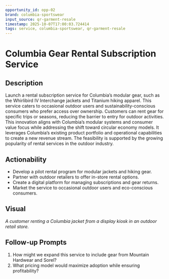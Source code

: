 ```yaml
---
opportunity_id: opp-02
brand: columbia-sportswear
input_source: qr-garment-resale
timestamp: 2025-10-07T17:00:03.724414
tags: service, columbia-sportswear, qr-garment-resale
---
```


# Columbia Gear Rental Subscription Service

## Description

Launch a rental subscription service for Columbia’s modular gear, such as the Whirlibird IV Interchange jackets and Titanium hiking apparel. This service caters to occasional outdoor users and sustainability-conscious consumers who prefer access over ownership. Customers can rent gear for specific trips or seasons, reducing the barrier to entry for outdoor activities. This innovation aligns with Columbia’s modular systems and consumer value focus while addressing the shift toward circular economy models. It leverages Columbia’s existing product portfolio and operational capabilities to create a new revenue stream. The feasibility is supported by the growing popularity of rental services in the outdoor industry.

## Actionability

- Develop a pilot rental program for modular jackets and hiking gear.
- Partner with outdoor retailers to offer in-store rental options.
- Create a digital platform for managing subscriptions and gear returns.
- Market the service to occasional outdoor users and eco-conscious consumers.

## Visual

*A customer renting a Columbia jacket from a display kiosk in an outdoor retail store.*

## Follow-up Prompts

1. How might we expand this service to include gear from Mountain Hardwear and Sorel?
2. What pricing model would maximize adoption while ensuring profitability?
